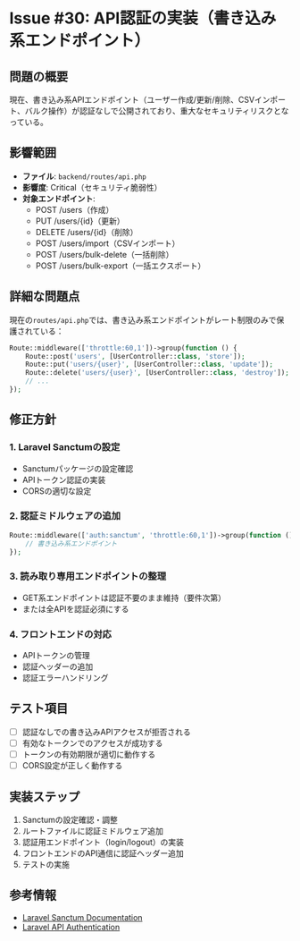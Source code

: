 # Issue #30: API認証の実装（書き込み系エンドポイント）

## 問題の概要
現在、書き込み系APIエンドポイント（ユーザー作成/更新/削除、CSVインポート、バルク操作）が認証なしで公開されており、重大なセキュリティリスクとなっている。

## 影響範囲
- **ファイル**: `backend/routes/api.php`
- **影響度**: Critical（セキュリティ脆弱性）
- **対象エンドポイント**:
  - POST /users（作成）
  - PUT /users/{id}（更新）
  - DELETE /users/{id}（削除）
  - POST /users/import（CSVインポート）
  - POST /users/bulk-delete（一括削除）
  - POST /users/bulk-export（一括エクスポート）

## 詳細な問題点

現在の`routes/api.php`では、書き込み系エンドポイントがレート制限のみで保護されている：
```php
Route::middleware(['throttle:60,1'])->group(function () {
    Route::post('users', [UserController::class, 'store']);
    Route::put('users/{user}', [UserController::class, 'update']);
    Route::delete('users/{user}', [UserController::class, 'destroy']);
    // ...
});
```

## 修正方針

### 1. Laravel Sanctumの設定
- Sanctumパッケージの設定確認
- APIトークン認証の実装
- CORSの適切な設定

### 2. 認証ミドルウェアの追加
```php
Route::middleware(['auth:sanctum', 'throttle:60,1'])->group(function () {
    // 書き込み系エンドポイント
});
```

### 3. 読み取り専用エンドポイントの整理
- GET系エンドポイントは認証不要のまま維持（要件次第）
- または全APIを認証必須にする

### 4. フロントエンドの対応
- APIトークンの管理
- 認証ヘッダーの追加
- 認証エラーハンドリング

## テスト項目
- [ ] 認証なしでの書き込みAPIアクセスが拒否される
- [ ] 有効なトークンでのアクセスが成功する
- [ ] トークンの有効期限が適切に動作する
- [ ] CORS設定が正しく動作する

## 実装ステップ
1. Sanctumの設定確認・調整
2. ルートファイルに認証ミドルウェア追加
3. 認証用エンドポイント（login/logout）の実装
4. フロントエンドのAPI通信に認証ヘッダー追加
5. テストの実施

## 参考情報
- [Laravel Sanctum Documentation](https://laravel.com/docs/10.x/sanctum)
- [Laravel API Authentication](https://laravel.com/docs/10.x/authentication#api-authentication)